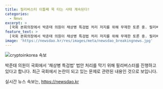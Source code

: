 ```yaml
---
title: 필리버스터 이틀째 목 타는 사태 계속된다!
categories:
  - News
excerpt: >
  [국회 본회의장에서 박준태 의원이 채상병 특검법 처리 저지를 위해 무제한 토론 중. 필리버스터가 전날 오후 3시 40분부터 이어지고 있는 가운데 물을 마시고 있다.]
feature_text: >
  [국회 본회의장에서 박준태 의원이 채상병 특검법 처리 저지를 위해 무제한 토론 중. 필리버스터가 전날 오후 3시 40분부터 이어지고 있는 가운데 물을 마시고 있다.]
image: 'https://newsdao.kr/res/images/meta/newsdao_breakingnews.jpg'
---
```


<p><img src="https://newsdao.kr/res/images/meta/newsdao_breakingnews.jpg" alt="cryptoinkorea 속보" /></p>

<p>박준태 의원이 국회에서 '채상병 특검법' 법안 처리를 막기 위해 필리버스터를 진행하고 있다고 합니다. 최근 국회에서 논란이 되고 있는 문제로 관련된 내용인 것으로 보입니다.</p>
실시간 뉴스 속보는, <a href="https://newsdao.kr" rel="dofollow">https://newsdao.kr</a>


